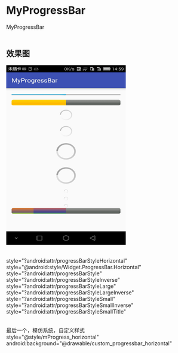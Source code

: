 # MyProgressBar
MyProgressBar
<br/><br/>

## 效果图
<img src="https://github.com/xqgdmg/MyProgressBar/blob/master/imgs/progress.jpeg" width="320" height="480" alt="图片描述文字"/>
 <br/><br/>
 
 style="?android:attr/progressBarStyleHorizontal"<br/>
 style="@android:style/Widget.ProgressBar.Horizontal"<br/>
 style="?android:attr/progressBarStyle"<br/>
 style="?android:attr/progressBarStyleInverse"<br/>
 style="?android:attr/progressBarStyleLarge"<br/>
 style="?android:attr/progressBarStyleLargeInverse"<br/>
 style="?android:attr/progressBarStyleSmall"<br/>
 style="?android:attr/progressBarStyleSmallInverse"<br/>
 style="?android:attr/progressBarStyleSmallTitle"<br/><br/>
 
 最后一个，模仿系统，自定义样式 <br/>
 style="@style/mProgress_horizontal"<br/>
 android:background="@drawable/custom_progressbar_horizontal"<br/><br/>
 
 

